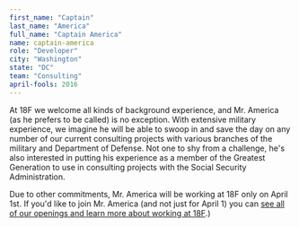 ```yaml
---
first_name: "Captain"
last_name: "America"
full_name: "Captain America"
name: captain-america
role: "Developer"
city: "Washington"
state: "DC"
team: "Consulting"
april-fools: 2016
---
```

At 18F we welcome all kinds of background experience, and Mr. America (as he prefers to be called) is no exception. With extensive military experience, we imagine he will be able to swoop in and save the day on any number of our current consulting projects with various branches of the military and Department of Defense. Not one to shy from a challenge, he's also interested in putting his experience as a member of the Greatest Generation to use in consulting projects with the Social Security Administration.

Due to other commitments, Mr. America will be working at 18F only on April 1st. If you'd like to join Mr. America (and not just for April 1) you can [see all of our openings and learn more about working at 18F](https://pages.18f.gov/joining-18f/).)

